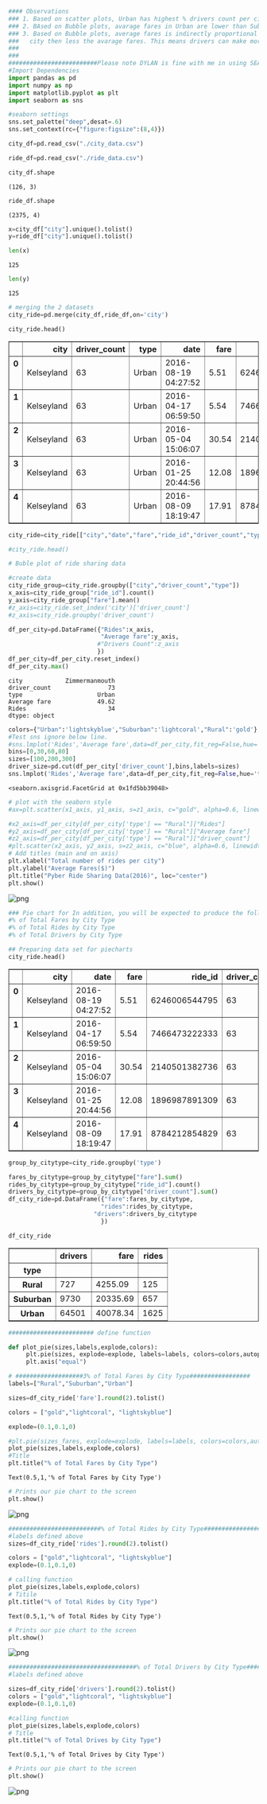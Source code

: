 

```python
#### Observations
### 1. Based on scatter plots, Urban has highest % drivers count per city including fares and number of rides.
### 2. BAsed on Bubble plots, avarage fares in Urban are lower than Sub Urban and Rural. 
### 3. Based on Bubble plots, average fares is indirectly proportional to total number of rides per city. More total number of rides per 
###   city then less the avarage fares. This means drivers can make more money in rural areas where number of rides are less.
###
###
#########################Please note DYLAN is fine with me in using SEABORN for Bubble Plot - RAJAT #####################
#Import Dependencies
import pandas as pd
import numpy as np
import matplotlib.pyplot as plt
import seaborn as sns
```


```python
#seaborn settings
sns.set_palette("deep",desat=.6)
sns.set_context(rc={"figure:figsize":(8,4)})
```


```python
city_df=pd.read_csv("./city_data.csv")
```


```python
ride_df=pd.read_csv("./ride_data.csv")
```


```python
city_df.shape
```




    (126, 3)




```python
ride_df.shape
```




    (2375, 4)




```python
x=city_df["city"].unique().tolist()
y=ride_df["city"].unique().tolist()
```


```python
len(x)
```




    125




```python
len(y)
```




    125




```python
# merging the 2 datasets
city_ride=pd.merge(city_df,ride_df,on='city')
```


```python
city_ride.head()
```




<div>
<style>
    .dataframe thead tr:only-child th {
        text-align: right;
    }

    .dataframe thead th {
        text-align: left;
    }

    .dataframe tbody tr th {
        vertical-align: top;
    }
</style>
<table border="1" class="dataframe">
  <thead>
    <tr style="text-align: right;">
      <th></th>
      <th>city</th>
      <th>driver_count</th>
      <th>type</th>
      <th>date</th>
      <th>fare</th>
      <th>ride_id</th>
    </tr>
  </thead>
  <tbody>
    <tr>
      <th>0</th>
      <td>Kelseyland</td>
      <td>63</td>
      <td>Urban</td>
      <td>2016-08-19 04:27:52</td>
      <td>5.51</td>
      <td>6246006544795</td>
    </tr>
    <tr>
      <th>1</th>
      <td>Kelseyland</td>
      <td>63</td>
      <td>Urban</td>
      <td>2016-04-17 06:59:50</td>
      <td>5.54</td>
      <td>7466473222333</td>
    </tr>
    <tr>
      <th>2</th>
      <td>Kelseyland</td>
      <td>63</td>
      <td>Urban</td>
      <td>2016-05-04 15:06:07</td>
      <td>30.54</td>
      <td>2140501382736</td>
    </tr>
    <tr>
      <th>3</th>
      <td>Kelseyland</td>
      <td>63</td>
      <td>Urban</td>
      <td>2016-01-25 20:44:56</td>
      <td>12.08</td>
      <td>1896987891309</td>
    </tr>
    <tr>
      <th>4</th>
      <td>Kelseyland</td>
      <td>63</td>
      <td>Urban</td>
      <td>2016-08-09 18:19:47</td>
      <td>17.91</td>
      <td>8784212854829</td>
    </tr>
  </tbody>
</table>
</div>




```python
city_ride=city_ride[["city","date","fare","ride_id","driver_count","type"]]
```


```python
#city_ride.head()
```


```python
# Buble plot of ride sharing data

```


```python
#create data
city_ride_group=city_ride.groupby(["city","driver_count","type"])
x_axis=city_ride_group["ride_id"].count()
y_axis=city_ride_group["fare"].mean()
#z_axis=city_ride.set_index('city')['driver_count']
#z_axis=city_ride.groupby('driver_count')
```


```python
df_per_city=pd.DataFrame({"Rides":x_axis,
                          "Average fare":y_axis,
                         #"Drivers Count":z_axis
                         })
df_per_city=df_per_city.reset_index()
df_per_city.max()
```




    city            Zimmermanmouth
    driver_count                73
    type                     Urban
    Average fare             49.62
    Rides                       34
    dtype: object




```python
colors={"Urban":'lightskyblue',"Suburban":'lightcoral',"Rural":'gold'}
#Test sns ignore below line.
#sns.lmplot('Rides','Average fare',data=df_per_city,fit_reg=False,hue='type',palette=colors,size=5)
bins=[0,30,60,80]
sizes=[100,200,300]
driver_size=pd.cut(df_per_city['driver_count'],bins,labels=sizes)
sns.lmplot('Rides','Average fare',data=df_per_city,fit_reg=False,hue='type',palette=colors,size=6,scatter_kws={"s":driver_size})
```




    <seaborn.axisgrid.FacetGrid at 0x1fd5bb39048>




```python
# plot with the seaborn style
#ax=plt.scatter(x1_axis, y1_axis, s=z1_axis, c="gold", alpha=0.6, linewidth=6, label='Rural')

#x2_axis=df_per_city[df_per_city['type'] == "Rural"]["Rides"]
#y2_axis=df_per_city[df_per_city['type'] == "Rural"]["Average fare"]
#z2_axis=df_per_city[df_per_city['type'] == "Rural"]["driver_count"]
#plt.scatter(x2_axis, y2_axis, s=z2_axis, c="blue", alpha=0.6, linewidth=6, label='Urban')
# Add titles (main and on axis)
plt.xlabel("Total number of rides per city")
plt.ylabel("Average Fares($)")
plt.title("Pyber Ride Sharing Data(2016)", loc="center")
plt.show()
```


![png](README_files/README_17_0.png)



```python
### Pie chart for In addition, you will be expected to produce the following three pie charts:
#% of Total Fares by City Type
#% of Total Rides by City Type
#% of Total Drivers by City Type
```


```python
## Preparing data set for piecharts
city_ride.head()
```




<div>
<style>
    .dataframe thead tr:only-child th {
        text-align: right;
    }

    .dataframe thead th {
        text-align: left;
    }

    .dataframe tbody tr th {
        vertical-align: top;
    }
</style>
<table border="1" class="dataframe">
  <thead>
    <tr style="text-align: right;">
      <th></th>
      <th>city</th>
      <th>date</th>
      <th>fare</th>
      <th>ride_id</th>
      <th>driver_count</th>
      <th>type</th>
    </tr>
  </thead>
  <tbody>
    <tr>
      <th>0</th>
      <td>Kelseyland</td>
      <td>2016-08-19 04:27:52</td>
      <td>5.51</td>
      <td>6246006544795</td>
      <td>63</td>
      <td>Urban</td>
    </tr>
    <tr>
      <th>1</th>
      <td>Kelseyland</td>
      <td>2016-04-17 06:59:50</td>
      <td>5.54</td>
      <td>7466473222333</td>
      <td>63</td>
      <td>Urban</td>
    </tr>
    <tr>
      <th>2</th>
      <td>Kelseyland</td>
      <td>2016-05-04 15:06:07</td>
      <td>30.54</td>
      <td>2140501382736</td>
      <td>63</td>
      <td>Urban</td>
    </tr>
    <tr>
      <th>3</th>
      <td>Kelseyland</td>
      <td>2016-01-25 20:44:56</td>
      <td>12.08</td>
      <td>1896987891309</td>
      <td>63</td>
      <td>Urban</td>
    </tr>
    <tr>
      <th>4</th>
      <td>Kelseyland</td>
      <td>2016-08-09 18:19:47</td>
      <td>17.91</td>
      <td>8784212854829</td>
      <td>63</td>
      <td>Urban</td>
    </tr>
  </tbody>
</table>
</div>




```python
group_by_citytype=city_ride.groupby('type')
```


```python
fares_by_citytype=group_by_citytype["fare"].sum()
rides_by_citytype=group_by_citytype["ride_id"].count()
drivers_by_citytype=group_by_citytype["driver_count"].sum()
df_city_ride=pd.DataFrame({"fare":fares_by_citytype,
                          "rides":rides_by_citytype,
                        "drivers":drivers_by_citytype
                          })
```


```python
df_city_ride
```




<div>
<style>
    .dataframe thead tr:only-child th {
        text-align: right;
    }

    .dataframe thead th {
        text-align: left;
    }

    .dataframe tbody tr th {
        vertical-align: top;
    }
</style>
<table border="1" class="dataframe">
  <thead>
    <tr style="text-align: right;">
      <th></th>
      <th>drivers</th>
      <th>fare</th>
      <th>rides</th>
    </tr>
    <tr>
      <th>type</th>
      <th></th>
      <th></th>
      <th></th>
    </tr>
  </thead>
  <tbody>
    <tr>
      <th>Rural</th>
      <td>727</td>
      <td>4255.09</td>
      <td>125</td>
    </tr>
    <tr>
      <th>Suburban</th>
      <td>9730</td>
      <td>20335.69</td>
      <td>657</td>
    </tr>
    <tr>
      <th>Urban</th>
      <td>64501</td>
      <td>40078.34</td>
      <td>1625</td>
    </tr>
  </tbody>
</table>
</div>




```python
######################## define function
```


```python
def plot_pie(sizes,labels,explode,colors):
     plt.pie(sizes, explode=explode, labels=labels, colors=colors,autopct="%1.1f%%", shadow=True, startangle=140)
     plt.axis("equal")
```


```python
# ###################3% of Total Fares by City Type#################
labels=["Rural","Suburban","Urban"]
```


```python
sizes=df_city_ride['fare'].round(2).tolist()
```


```python
colors = ["gold","lightcoral", "lightskyblue"]
```


```python
explode=(0.1,0.1,0)
```


```python
#plt.pie(sizes_fares, explode=explode, labels=labels, colors=colors,autopct="%1.1f%%", shadow=True, startangle=140)
plot_pie(sizes,labels,explode,colors)
#Title
plt.title("% of Total Fares by City Type")
```




    Text(0.5,1,'% of Total Fares by City Type')




```python
# Prints our pie chart to the screen
plt.show()
```


![png](README_files/README_30_0.png)



```python
##########################% of Total Rides by City Type########################
#labels defined above
sizes=df_city_ride['rides'].round(2).tolist()
```


```python
colors = ["gold","lightcoral", "lightskyblue"]
explode=(0.1,0.1,0)
```


```python
# calling function
plot_pie(sizes,labels,explode,colors)
# Titile
plt.title("% of Total Rides by City Type")
```




    Text(0.5,1,'% of Total Rides by City Type')




```python
# Prints our pie chart to the screen
plt.show()
```


![png](README_files/README_34_0.png)



```python
####################################% of Total Drivers by City Type############################
#labels defined above
```


```python
sizes=df_city_ride['drivers'].round(2).tolist()
colors = ["gold","lightcoral", "lightskyblue"]
explode=(0.1,0.1,0)
```


```python
#calling function
plot_pie(sizes,labels,explode,colors)
# Title
plt.title("% of Total Drives by City Type")
```




    Text(0.5,1,'% of Total Drives by City Type')




```python
# Prints our pie chart to the screen
plt.show()
```


![png](README_files/README_38_0.png)

